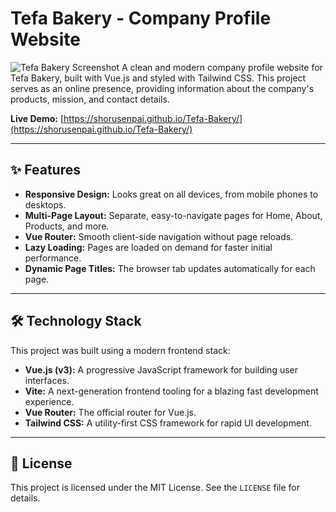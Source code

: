 # Tefa Bakery - Company Profile Website

![Tefa Bakery Screenshot](/assets/screenshot.png) A clean and modern company profile website for Tefa Bakery, built with Vue.js and styled with Tailwind CSS. This project serves as an online presence, providing information about the company's products, mission, and contact details.

**Live Demo:** [https://shorusenpai.github.io/Tefa-Bakery/](https://shorusenpai.github.io/Tefa-Bakery/)

---

## ✨ Features

- **Responsive Design:** Looks great on all devices, from mobile phones to desktops.
- **Multi-Page Layout:** Separate, easy-to-navigate pages for Home, About, Products, and more.
- **Vue Router:** Smooth client-side navigation without page reloads.
- **Lazy Loading:** Pages are loaded on demand for faster initial performance.
- **Dynamic Page Titles:** The browser tab updates automatically for each page.

---

## 🛠️ Technology Stack

This project was built using a modern frontend stack:

- **Vue.js (v3):** A progressive JavaScript framework for building user interfaces.
- **Vite:** A next-generation frontend tooling for a blazing fast development experience.
- **Vue Router:** The official router for Vue.js.
- **Tailwind CSS:** A utility-first CSS framework for rapid UI development.

---

## 📜 License

This project is licensed under the MIT License. See the `LICENSE` file for details.
